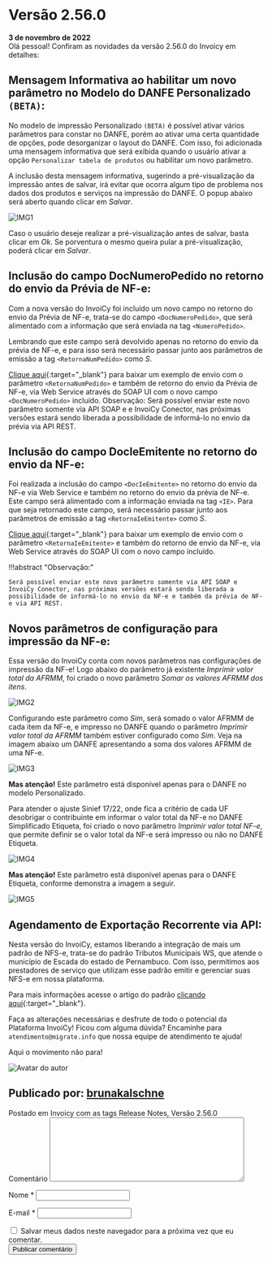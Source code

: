# Versão 2.56.0
<div class="data_Artigo">
    <b>3 de novembro de 2022</b>
</div>
Olá pessoal!
Confiram as novidades da versão 2.56.0 do Invoicy em detalhes:

## Mensagem Informativa ao habilitar um novo parâmetro no Modelo do DANFE Personalizado `(BETA)`:

No modelo de impressão Personalizado `(BETA)` é possível ativar vários parâmetros para constar no DANFE, porém ao ativar uma certa quantidade de opções, pode desorganizar o layout do DANFE. Com isso, foi adicionada uma mensagem informativa que será exibida quando o usuário ativar a opção `Personalizar tabela de produtos` ou habilitar um novo parâmetro.

A inclusão desta mensagem informativa, sugerindo a pré-visualização da impressão antes de salvar, irá evitar que ocorra algum tipo de problema nos dados dos produtos e serviços na impressão do DANFE. O popup abaixo será aberto quando clicar em *Salvar*.

<img class="img_ReleaseNotes" alt="IMG1"  src="https://diegorockenbach.github.io/MKDOCS_DEMO_GITHUB/img/2.56.0/IMG1.png">

Caso o usuário deseje realizar a pré-visualização antes de salvar, basta clicar em *Ok*. Se porventura o mesmo queira pular a pré-visualização, poderá clicar em *Salvar*.

## Inclusão do campo DocNumeroPedido no retorno do envio da Prévia de NF-e:

Com a nova versão do InvoiCy foi incluído um novo campo no retorno do envio da Prévia de NF-e, trata-se do campo `<DocNumeroPedido>`, que será alimentado com a informação que será enviada na tag `<NumeroPedido>`.

Lembrando que este campo será devolvido apenas no retorno do envio da prévia de NF-e, e para isso será necessário passar junto aos parâmetros de emissão a tag `<RetornaNumPedido>` como *S*.

[Clique aqui](/Integra%C3%A7%C3%B5es/NFe/){:target="_blank"} para baixar um exemplo de envio com o parâmetro `<RetornaNumPedido>` e também de retorno do envio da Prévia de NF-e, via Web Service através do SOAP UI com o novo campo `<DocNumeroPedido>` incluído.
Observação: Será possível enviar este novo parâmetro somente via API SOAP e e InvoiCy Conector, nas próximas versões estará sendo liberada a possibilidade de informá-lo no envio da prévia via API REST.

## Inclusão do campo DocIeEmitente no retorno do envio da NF-e:

Foi realizada a inclusão do campo `<DocIeEmitente>` no retorno do envio da NF-e via Web Service e também no retorno do envio da prévia de NF-e. Este campo será alimentado com a informação enviada na tag `<IE>`.
Para que seja retornado este campo, será necessário passar junto aos parâmetros de emissão a tag `<RetornaIeEmitente>` como *S*.

[Clique aqui](/Integra%C3%A7%C3%B5es/NFe/){:target="_blank"} para baixar um exemplo de envio com o parâmetro `<RetornaIeEmitente>` e também do retorno de envio da NF-e, via Web Service através do SOAP UI com o novo campo incluído.

!!!abstract "Observação:"

    Será possível enviar este novo parâmetro somente via API SOAP e InvoiCy Conector, nas próximas versões estará sendo liberada a possibilidade de informá-lo no envio da NF-e e também da prévia de NF-e via API REST.

## Novos parâmetros de configuração para impressão da NF-e:

Essa versão do InvoiCy conta com novos parâmetros nas configurações de impressão da NF-e! Logo abaixo do parâmetro já existente *Imprimir valor total da AFRMM*, foi criado o novo parâmetro *Somar os valores AFRMM dos itens*.

<img class="img_ReleaseNotes" alt="IMG2"  src="https://diegorockenbach.github.io/MKDOCS_DEMO_GITHUB/img/2.56.0/IMG2.png">

Configurando este parâmetro como *Sim*, será somado o valor AFRMM de cada item da NF-e, e impresso no DANFE quando o parâmetro *Imprimir valor total da AFRMM* também estiver configurado como *Sim*. Veja na imagem abaixo um DANFE apresentando a soma dos valores AFRMM de uma NF-e.

<img class="img_ReleaseNotes" alt="IMG3"  src="https://diegorockenbach.github.io/MKDOCS_DEMO_GITHUB/img/2.56.0/IMG3.png">

**Mas atenção!** Este parâmetro está disponível apenas para o DANFE no modelo Personalizado.

Para atender o ajuste Sinief 17/22, onde fica a critério de cada UF desobrigar o contribuinte em informar o valor total da NF-e no DANFE Simplificado Etiqueta, foi criado o novo parâmetro *Imprimir valor total NF-e*, que permite definir se o valor total da NF-e será impresso ou não no DANFE Etiqueta.

<img class="img_ReleaseNotes" alt="IMG4"  src="https://diegorockenbach.github.io/MKDOCS_DEMO_GITHUB/img/2.56.0/IMG4.png">

**Mas atenção!** Este parâmetro está disponível apenas para o DANFE Etiqueta, conforme demonstra a imagem a seguir.

<img class="img_ReleaseNotes" alt="IMG5"  src="https://diegorockenbach.github.io/MKDOCS_DEMO_GITHUB/img/2.56.0/IMG5.png">

## Agendamento de Exportação Recorrente via API:

Nesta versão do InvoiCy, estamos liberando a integração de mais um padrão de NFS-e, trata-se do padrão Tributos Municipais WS, que atende o município de Escada do estado de Pernambuco. Com isso, permitimos aos prestadores de serviço que utilizam esse padrão emitir e gerenciar suas NFS-e em nossa plataforma.

Para mais informações acesse o artigo do padrão [clicando aqui](https://desenvolvedores.migrate.info/2022/10/particularidades-padrao-tributos-municipais-ws/){:target="_blank"}.

Faça as alterações necessárias e desfrute de todo o potencial da Plataforma InvoiCy!
Ficou com alguma dúvida? Encaminhe para `atendimento@migrate.info` que nossa equipe de atendimento te ajuda!

Aqui o movimento não para!

<div class="autor">
    <img alt="Avatar do autor" src="https://diegorockenbach.github.io/MKDOCS_DEMO_GITHUB/img/img_autor.png">
    <div class="publi_Por">
        <h2>Publicado por: <a href="https://desenvolvedores.migrate.info/author/brunakalschne/" target="_blank"  title="Posts de brunakalschne">brunakalschne</a></h2>
    </div>
<span>Postado em <a>Invoicy </a>com as tags <a>Release Notes</a>, <a>Versão 2.56.0</a></span>
</div>
<div class="comentarios">
    <form class="form_comentarios">
        <span class="form_comentarios_comment">
            <label for="comment">Comentário </label>
            <textarea id="comment" name="comment" cols="45" rows="8" maxlength="65525" required="required"></textarea>
        </span>
        <p class="form_comentarios_nome">
            <label for="name">Nome <span class="required">*</span></label>
            <input id="name" name="name" type="text" value="" maxlength="245" required="required">
        </p>
        <p class="form_comentarios_email">
            <label for="email">E-mail <span class="required">*</span></label>
            <input id="email" name="email" type="email" value="" maxlength="100" aria-describedby="email-notes" required="required">
        </p>
        <div class="form_comentarios_cookie_checkbox">
            <input id="wp-comment-cookies-consent" name="wp-comment-cookies-consent" type="checkbox" value="yes">
            <label for="wp-comment-cookies-consent">Salvar meus dados neste navegador para a próxima vez que eu comentar.</label>
        </div>
        <div class="form_comentarios_submit">
            <input name="submit" type="submit" id="submit" class="submit btn btn-primary btn-sm btn-invoicy rounded-pill" value="Publicar comentário">
        </div>
    </form>
</div>